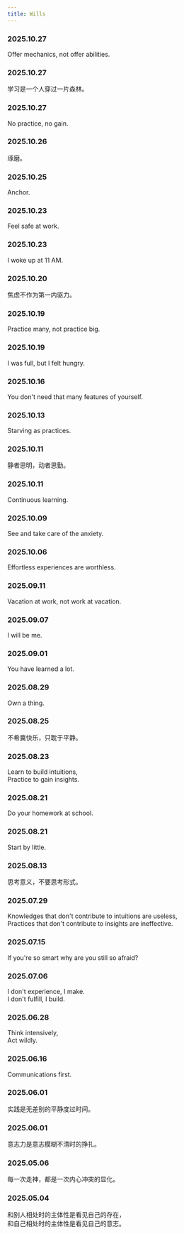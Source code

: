 ```yaml
---
title: Wills
---
```


### 2025.10.27

Offer mechanics, not offer abilities.

### 2025.10.27

学习是一个人穿过一片森林。

### 2025.10.27

No practice, no gain.

### 2025.10.26

琢磨。

### 2025.10.25

Anchor.

### 2025.10.23

Feel safe at work.

### 2025.10.23

I woke up at 11 AM.

### 2025.10.20

焦虑不作为第一内驱力。

### 2025.10.19

Practice many, not practice big.

### 2025.10.19

I was full, but I felt hungry.

### 2025.10.16

You don't need that many features of yourself.

### 2025.10.13

Starving as practices.

### 2025.10.11

静者思明，动者思勤。

### 2025.10.11

Continuous learning.

### 2025.10.09

See and take care of the anxiety.

### 2025.10.06

Effortless experiences are worthless.

### 2025.09.11

Vacation at work, not work at vacation.

### 2025.09.07

I will be me.

### 2025.09.01

You have learned a lot.

### 2025.08.29

Own a thing.

### 2025.08.25

不希冀快乐，只耽于平静。

### 2025.08.23

Learn to build intuitions,  
Practice to gain insights.

### 2025.08.21

Do your homework at school.

### 2025.08.21

Start by little.

### 2025.08.13

思考意义，不要思考形式。

### 2025.07.29

Knowledges that don't contribute to intuitions are useless,  
Practices that don't contribute to insights are ineffective.

### 2025.07.15

If you're so smart why are you still so afraid?

### 2025.07.06

I don't experience, I make.  
I don't fulfill, I build.

### 2025.06.28

Think intensively,  
Act wildly.

### 2025.06.16

Communications first.

### 2025.06.01

实践是无差别的平静度过时间。  

### 2025.06.01

意志力是意志模糊不清时的挣扎。

### 2025.05.06

每一次走神，都是一次内心冲突的显化。

### 2025.05.04

和别人相处时的主体性是看见自己的存在，  
和自己相处时的主体性是看见自己的意志。
